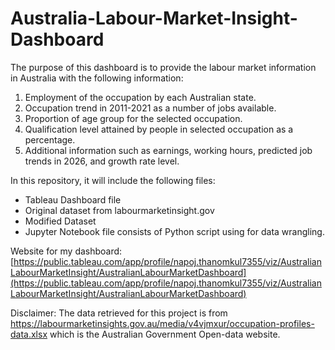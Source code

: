 # Australia-Labour-Market-Insight-Dashboard

The purpose of this dashboard is to provide the labour market information in Australia with the following information:
1. Employment of the occupation by each Australian state.
2. Occupation trend in 2011-2021 as a number of jobs available.
3. Proportion of age group for the selected occupation.
4. Qualification level attained by people in selected occupation as a percentage.
5. Additional information such as earnings, working hours, predicted job trends in 2026, and growth rate level. 

In this repository, it will include the following files:

- Tableau Dashboard file
- Original dataset from labourmarketinsight.gov
- Modified Dataset
- Jupyter Notebook file consists of Python script using for data wrangling.

Website for my dashboard: [https://public.tableau.com/app/profile/napoj.thanomkul7355/viz/AustralianLabourMarketInsight/AustralianLabourMarketDashboard](https://public.tableau.com/app/profile/napoj.thanomkul7355/viz/AustralianLabourMarketInsight/AustralianLabourMarketDashboard)

Disclaimer: The data retrieved for this project is from https://labourmarketinsights.gov.au/media/v4vjmxur/occupation-profiles-data.xlsx
which is the Australian Government Open-data website.
